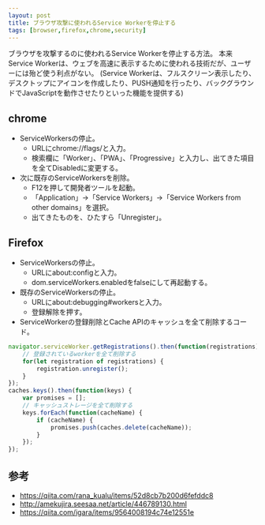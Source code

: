 ```yaml
---
layout: post
title: ブラウザ攻撃に使われるService Workerを停止する
tags: [browser,firefox,chrome,security]
---
```


ブラウザを攻撃するのに使われるService Workerを停止する方法。
本来Service Workerは、ウェブを高速に表示するために使われる技術だが、ユーザーには殆ど使う利点がない。
(Service Workerは、フルスクリーン表示したり、デスクトップにアイコンを作成したり、PUSH通知を行ったり、バックグラウンドでJavaScriptを動作させたりといった機能を提供する)

## chrome

- ServiceWorkersの停止。
  - URLにchrome://flags/と入力。
  - 検索欄に「Worker」、「PWA」、「Progressive」と入力し、出てきた項目を全てDisabledに変更する。
- 次に既存のServiceWorkersを削除。
  - F12を押して開発者ツールを起動。
  - 「Application」→「Service Workers」→「Service Workers from other domains」を選択。
  - 出てきたものを、ひたすら「Unregister」。

## Firefox

- ServiceWorkersの停止。
  - URLにabout:configと入力。
  - dom.serviceWorkers.enabledをfalseにして再起動する。
- 既存のServiceWorkersの停止。
  - URLにabout:debugging#workersと入力。
  - 登録解除を押す。
- ServiceWorkerの登録削除とCache APIのキャッシュを全て削除するコード。

```Javascript
navigator.serviceWorker.getRegistrations().then(function(registrations) {
    // 登録されているworkerを全て削除する
    for(let registration of registrations) {
        registration.unregister();
    }
});
caches.keys().then(function(keys) {
    var promises = [];
    // キャッシュストレージを全て削除する
    keys.forEach(function(cacheName) {
        if (cacheName) {
            promises.push(caches.delete(cacheName));
        }
    });
});
```

## 参考

- https://qiita.com/rana_kualu/items/52d8cb7b200d6fefddc8
- http://amekujira.seesaa.net/article/446789130.html
- https://qiita.com/igara/items/9564008194c74e12551e
